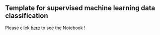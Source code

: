 ## Template for supervised machine learning data classification

Please click [here](https://github.com/ggoupy/MLTemplate/blob/main/machine_learning.ipynb) to see the Notebook !
